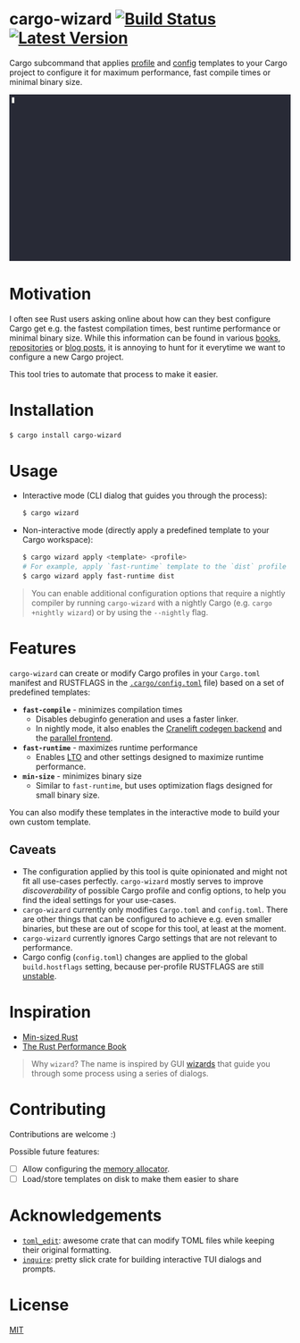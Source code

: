 # cargo-wizard [![Build Status]][actions] [![Latest Version]][crates.io]

[Build Status]: https://github.com/kobzol/cargo-wizard/actions/workflows/check.yml/badge.svg

[actions]: https://github.com/kobzol/cargo-wizard/actions?query=branch%3Amain

[Latest Version]: https://img.shields.io/crates/v/cargo-wizard.svg

[crates.io]: https://crates.io/crates/cargo-wizard

Cargo subcommand that applies [profile](https://doc.rust-lang.org/cargo/reference/profiles.html)
and [config](https://doc.rust-lang.org/cargo/reference/config.html#configuration-format) templates to your Cargo project
to configure it for maximum performance, fast compile times or minimal binary size.

![Demo of cargo-wizard](img/wizard-demo.gif)

# Motivation
I often see Rust users asking online about how can they best configure Cargo get e.g. the fastest compilation times,
best
runtime performance or minimal binary size. While this information can be found in
various [books](https://nnethercote.github.io/perf-book/build-configuration.html), [repositories](https://github.com/johnthagen/min-sized-rust)
or [blog posts](https://kobzol.github.io/rust/rustc/2023/10/21/make-rust-compiler-5percent-faster.html), it is annoying
to hunt for it everytime we want to configure a new Cargo project.

This tool tries to automate that process to make it easier.

# Installation

```bash
$ cargo install cargo-wizard
```

# Usage

- Interactive mode (CLI dialog that guides you through the process):
    ```bash
    $ cargo wizard
    ```
- Non-interactive mode (directly apply a predefined template to your Cargo workspace):
    ```bash
    $ cargo wizard apply <template> <profile>
    # For example, apply `fast-runtime` template to the `dist` profile
    $ cargo wizard apply fast-runtime dist
    ```

> You can enable additional configuration options that require a nightly compiler by running `cargo-wizard` with a
> nightly Cargo (e.g. `cargo +nightly wizard`) or by using the `--nightly` flag.

# Features
`cargo-wizard` can create or modify Cargo profiles in your `Cargo.toml` manifest and RUSTFLAGS in
the [`.cargo/config.toml`](https://doc.rust-lang.org/cargo/reference/config.html#configuration-format) file) based on a
set of predefined templates:

- **`fast-compile`** - minimizes compilation times
    - Disables debuginfo generation and uses a faster linker.
    - In nightly mode, it also enables
      the [Cranelift codegen backend](https://nnethercote.github.io/perf-book/build-configuration.html#cranelift-codegen-back-end)
      and
      the [parallel frontend](https://nnethercote.github.io/perf-book/build-configuration.html#experimental-parallel-front-end).
- **`fast-runtime`** - maximizes runtime performance
    - Enables [LTO](https://doc.rust-lang.org/cargo/reference/profiles.html#lto) and other settings designed to maximize
      runtime performance.
- **`min-size`** - minimizes binary size
    - Similar to `fast-runtime`, but uses optimization flags designed for small binary size.

You can also modify these templates in the interactive mode to build your own custom template.

## Caveats

- The configuration applied by this tool is quite opinionated and might not fit all use-cases
  perfectly. `cargo-wizard` mostly serves to improve *discoverability* of possible Cargo profile and config options, to
  help you find the ideal settings for your use-cases.
- `cargo-wizard` currently only modifies `Cargo.toml` and `config.toml`. There are other things that can be configured
  to achieve e.g. even smaller binaries, but these are out of scope for this tool, at least at the moment.
- `cargo-wizard` currently ignores Cargo settings that are not relevant to performance.
- Cargo config (`config.toml`) changes are applied to the global `build.hostflags` setting, because per-profile
  RUSTFLAGS are still [unstable](https://github.com/rust-lang/cargo/issues/10271).

# Inspiration

- [Min-sized Rust](https://github.com/johnthagen/min-sized-rust)
- [The Rust Performance Book](https://nnethercote.github.io/perf-book/build-configuration.html)

> Why `wizard`? The name is inspired by
> GUI [wizards](https://documentation.softwareag.com/natural/nat913win/edis/edis_win_dia_wiz.htm) that guide you through
> some process using a series of dialogs.

# Contributing
Contributions are welcome :)

Possible future features:

- [ ] Allow configuring
  the [memory allocator](https://nnethercote.github.io/perf-book/build-configuration.html#alternative-allocators).
- [ ] Load/store templates on disk to make them easier to share

# Acknowledgements

- [`toml_edit`](https://docs.rs/toml_edit/latest/toml_edit/): awesome crate that can modify TOML files while keeping
  their original formatting.
- [`inquire`](https://github.com/mikaelmello/inquire): pretty slick crate for building interactive TUI dialogs and
  prompts.

# License
[MIT](LICENSE)
